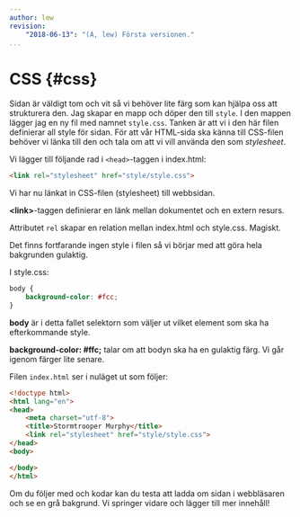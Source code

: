 ```yaml
---
author: lew
revision:
    "2018-06-13": "(A, lew) Första versionen."
...
```

CSS {#css}
=======================

Sidan är väldigt tom och vit så vi behöver lite färg som kan hjälpa oss att strukturera den. Jag skapar en mapp och döper den till `style`. I den mappen lägger jag en ny fil med namnet `style.css`. Tanken är att vi i den här filen definierar all style för sidan. För att vår HTML-sida ska känna till CSS-filen behöver vi länka till den och tala om att vi vill använda den som *stylesheet*.

Vi lägger till följande rad i `<head>`-taggen i index.html:

```html
<link rel="stylesheet" href="style/style.css">
```

Vi har nu länkat in CSS-filen (stylesheet) till webbsidan.

**&lt;link&gt;**-taggen definierar en länk mellan dokumentet och en extern resurs.

Attributet `rel` skapar en relation mellan index.html och style.css. Magiskt.


Det finns fortfarande ingen style i filen så vi börjar med att göra hela bakgrunden gulaktig.

I style.css:

```css
body {
    background-color: #fcc;
}
```

**body** är i detta fallet selektorn som väljer ut vilket element som ska ha efterkommande style.

**background-color: #ffc;** talar om att bodyn ska ha en gulaktig färg. Vi går igenom färger lite senare.

Filen `index.html` ser i nuläget ut som följer:

```html
<!doctype html>
<html lang="en">
<head>
    <meta charset="utf-8">
    <title>Stormtrooper Murphy</title>
    <link rel="stylesheet" href="style/style.css">
</head>
<body>

</body>
</html>
```

Om du följer med och kodar kan du testa att ladda om sidan i webbläsaren och se en grå bakgrund. Vi springer vidare och lägger till mer innehåll!
